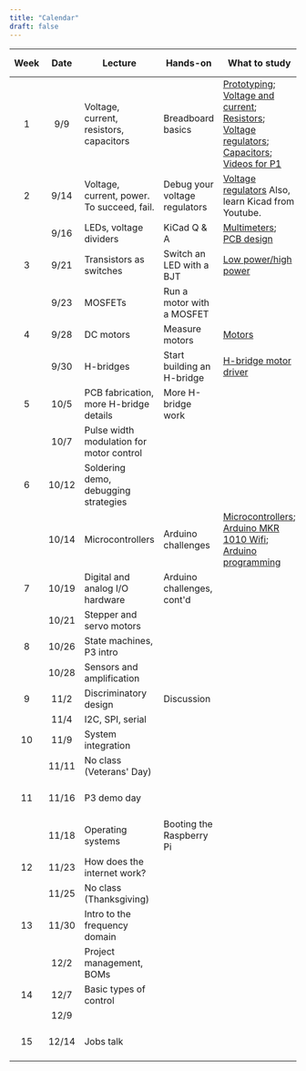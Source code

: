 ```yaml
---
title: "Calendar"
draft: false
---
```




| Week | Date  | Lecture                                    | Hands-on                      | What to study                                                            | Due dates                                                     |
|:----:|:-----:|--------------------------------------------|-------------------------------|--------------------------------------------------------------------------|---------------------------------------------------------------|
|  1   | 9/9   | Voltage, current, resistors, capacitors    | Breadboard basics             | [Prototyping](http://andnowforelectronics.com/notes/prototyping/); [Voltage and current](http://andnowforelectronics.com/notes/voltage-and-current/); [Resistors](http://andnowforelectronics.com/notes/resistors/); [Voltage regulators](http://andnowforelectronics.com/notes/voltage-regulation/); [Capacitors](http://andnowforelectronics.com/notes/capacitors/); [Videos for P1](http://andnowforelectronics.com/notes/demo-videos/#videos-for-project-1)    |          |
|  2   | 9/14  | Voltage, current, power. To succeed, fail. | Debug your voltage regulators | [Voltage regulators](http://andnowforelectronics.com/notes/voltage-regulation/) Also, learn Kicad from Youtube. |     [P1   proto](http://andnowforelectronics.com/logistics/projects/#project-1-build-a-breadboard-power-supply) |
|      | 9/16  | LEDs, voltage dividers                     | KiCad Q & A                   | [Multimeters](http://andnowforelectronics.com/notes/multimeter/); [PCB design](http://andnowforelectronics.com/notes/pcb/)    |          |
|  3   | 9/21  | Transistors as switches                    | Switch an LED with a BJT      | [Low power/high power](http://andnowforelectronics.com/notes/low-power-high-power/) |     [P1 PCB](http://andnowforelectronics.com/logistics/projects/#project-1-build-a-breadboard-power-supply)    |
|      | 9/23  | MOSFETs                                    | Run a motor with a MOSFET     |                                                                          |                                                               |
|  4   | 9/28  | DC motors                                  | Measure motors                | [Motors](http://andnowforelectronics.com/notes/motors/)                  |                                                               |
|      | 9/30  | H-bridges                                  | Start building an H-bridge    | [H-bridge motor driver](http://andnowforelectronics.com/notes/h-bridge/) |                                                               |
|  5   | 10/5  | PCB fabrication, more H-bridge details     | More H-bridge work            |                                                                          | [P2 proto](http://andnowforelectronics.com/logistics/projects/#project-2-build-an-h-bridge-motor-controller)                                                      |
|      | 10/7  | Pulse width modulation for motor control   |                               |                                                                          |                                                               |
|  6   | 10/12 | Soldering demo, debugging strategies       |                               |                                                                          | [P2 PCB](http://andnowforelectronics.com/logistics/projects/#project-2-build-an-h-bridge-motor-controller)                                                        |
|      | 10/14 | Microcontrollers                           | Arduino challenges            | [Microcontrollers](http://andnowforelectronics.com/notes/microcontrollers/); [Arduino MKR 1010 Wifi](http://andnowforelectronics.com/notes/arduino-mkr-wifi-1010-hardware/); [Arduino programming](http://andnowforelectronics.com/notes/arduino-programming/)     |          |
|  7   | 10/19 | Digital and analog I/O hardware            | Arduino challenges, cont'd    |                                                                          |                                                               |
|      | 10/21 | Stepper and servo motors                   |                               |                                                                          |                                                               |
|  8   | 10/26 | State machines, P3 intro                   |                               |                                                                          |                                                               |
|      | 10/28 | Sensors and amplification                  |                               |                                                                          |                                                               |
|  9   | 11/2  | Discriminatory design                      | Discussion                    |                                                                          | P3 proto                                                      |
|      | 11/4  | I2C, SPI, serial                           |                               |                                                                          |                                                               |
|  10  | 11/9  | System integration                         |                               |                                                                          |                                                               |
|      | 11/11 | No class (Veterans' Day)                   |                               |                                                                          |                                                               |
|  11  | 11/16 | P3 demo day                                |                               |                                                                          | P3 final due Mon. 11:59pm                                     |
|      | 11/18 | Operating systems                          | Booting the Raspberry Pi      |                                                                          |                                                               |
|  12  | 11/23 | How does the internet work?                |                               |                                                                          |                                                               |
|      | 11/25 | No class (Thanksgiving)                    |                               |                                                                          |                                                               |
|  13  | 11/30 | Intro to the frequency domain              |                               |                                                                          |                                                               |
|      | 12/2  | Project management, BOMs                   |                               |                                                                          | P4 proto                                                      |
|  14  | 12/7  | Basic types of control                     |                               |                                                                          |                                                               |
|      | 12/9  |                                            |                               |                                                                          |                                                               |
|  15  | 12/14 | Jobs talk                                  |                               |                                                                          | P4 final due at showcase                                      |
